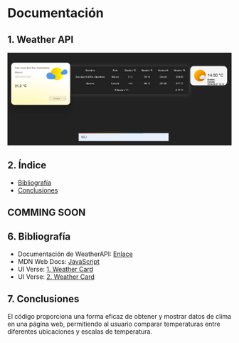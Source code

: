 # Documentación

## 1. Weather API
![Weather API](WeatherAPI.png)

## 2. Índice
- [Bibliografía](#6-bibliografía)
- [Conclusiones](#7-conclusiones)

## COMMING SOON

## 6. Bibliografía

- Documentación de WeatherAPI: [Enlace](https://www.weatherapi.com/docs/)
- MDN Web Docs: [JavaScript](https://developer.mozilla.org/en-US/docs/Web/JavaScript)
- UI Verse: [1. Weather Card](https://uiverse.io/zanina-yassine/neat-starfish-50)
- UI Verse: [2. Weather Card](https://uiverse.io/Praashoo7/old-dingo-81)

## 7. Conclusiones

El código proporciona una forma eficaz de obtener y mostrar datos de clima en una página web, permitiendo al usuario comparar temperaturas entre diferentes ubicaciones y escalas de temperatura.
